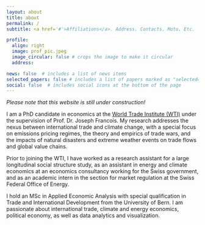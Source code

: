 ```yaml
---
layout: about
title: about
permalink: /
subtitle: <a href='#'>Affiliations</a>. Address. Contacts. Moto. Etc.

profile:
  align: right
  image: prof_pic.jpeg
  image_circular: false # crops the image to make it circular
  address: 

news: false  # includes a list of news items
selected_papers: false # includes a list of papers marked as "selected={true}"
social: false  # includes social icons at the bottom of the page
---
```


*Please note that this website is still under construction!*

I am a PhD candidate in economics at the [World Trade Institute (WTI)](https://wti.org/) under the supervision of Prof. Dr. Joseph Francois. My research addresses the nexus between international trade and climate change, with a special focus on emissions pricing regimes, the theory and empirics of trade wars, and the impacts of natural disasters and extreme weather events on trade flows and global value chains.

Prior to joining the WTI, I have worked as a research assistant for a large longitudinal social structure study, as an assistant in energy and climate economics at an economics consultancy working for the Swiss government, and as an academic intern in the section for market regulation at the Swiss Federal Office of Energy.

I hold an MSc in Applied Economic Analysis with special qualification in Trade and International Development from the University of Bern. I am  passionate about international trade, climate and energy economics, political economy, as well as data analytics and visualization.


